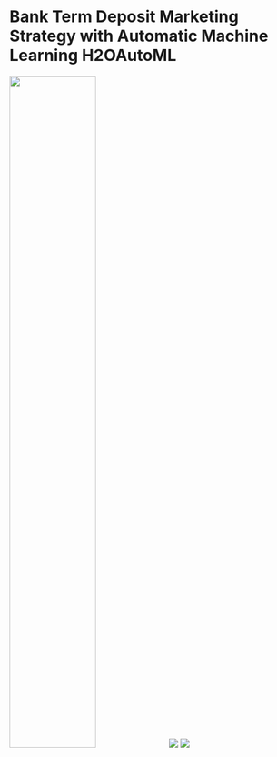 # Bank Term Deposit Marketing Strategy with Automatic Machine Learning H2OAutoML


<img src = '../main/Data & Images/df.png' height='55%' width='55%'>

<img src = '../main/Data & Images/leaderboard.png'>

<img src = '../main/Data & Images/variable_importance.png'>
